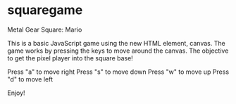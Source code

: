 # squaregame
Metal Gear Square: Mario

This is a basic JavaScript game using the new HTML element, canvas.
The game works by pressing the keys to move around the canvas.
The objective to get the pixel player into the square base!

Press "a" to move right
Press "s" to move down
Press "w" to move up
Press "d" to move left

Enjoy!
